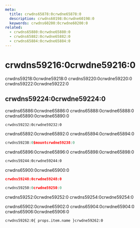 ```yaml
---
meta:
  title: crwdns65878:0crwdne65878:0
  description: crwdns60198:0crwdne60198:0
  keywords: crwdns60200:0crwdne60200:0
related:
  - crwdns65880:0crwdne65880:0
  - crwdns65882:0crwdne65882:0
  - crwdns65884:0crwdne65884:0
---
```


# crwdns59216:0crwdne59216:0

crwdns59218:0crwdne59218:0 crwdns59220:0crwdne59220:0 crwdns59222:0crwdne59222:0 <entry-ad />

## crwdns59224:0crwdne59224:0
crwdns65886:0crwdne65886:0 crwdns65888:0crwdne65888:0 crwdns65890:0crwdne65890:0

```bash
crwdns59232:0crwdne59232:0
```

crwdns65892:0crwdne65892:0 crwdns65894:0crwdne65894:0

```js
crwdns59238:0$mountcrwdne59238:0
```

crwdns65896:0crwdne65896:0 crwdns65898:0crwdne65898:0

```bash
crwdns59244:0crwdne59244:0
```

crwdns65900:0crwdne65900:0

```json
crwdns59248:0crwdne59248:0
```

```js
crwdns59250:0crwdne59250:0
```

<alert type="info">crwdns59252:0crwdne59252:0 crwdns59254:0crwdne59254:0</alert>

crwdns65902:0crwdne65902:0 crwdns65904:0crwdne65904:0 crwdns65906:0crwdne65906:0

```html
crwdns59262:0{ props.item.name }crwdne59262:0
```

<doc-footer />
